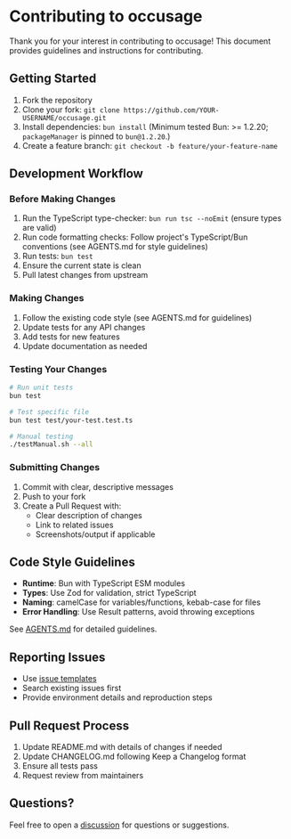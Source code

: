 # Contributing to occusage

Thank you for your interest in contributing to occusage! This document provides guidelines and instructions for contributing.

## Getting Started

1. Fork the repository
2. Clone your fork: `git clone https://github.com/YOUR-USERNAME/occusage.git`
3. Install dependencies: `bun install` (Minimum tested Bun: >= 1.2.20; `packageManager` is pinned to `bun@1.2.20`.)
4. Create a feature branch: `git checkout -b feature/your-feature-name`

## Development Workflow

### Before Making Changes

1. Run the TypeScript type-checker: `bun run tsc --noEmit` (ensure types are valid)
2. Run code formatting checks: Follow project's TypeScript/Bun conventions (see AGENTS.md for style guidelines)
3. Run tests: `bun test`
4. Ensure the current state is clean
5. Pull latest changes from upstream

### Making Changes

1. Follow the existing code style (see AGENTS.md for guidelines)
2. Update tests for any API changes
3. Add tests for new features
4. Update documentation as needed

### Testing Your Changes

```bash
# Run unit tests
bun test

# Test specific file
bun test test/your-test.test.ts

# Manual testing
./testManual.sh --all
```

### Submitting Changes

1. Commit with clear, descriptive messages
2. Push to your fork
3. Create a Pull Request with:
   - Clear description of changes
   - Link to related issues
   - Screenshots/output if applicable

## Code Style Guidelines

- **Runtime**: Bun with TypeScript ESM modules
- **Types**: Use Zod for validation, strict TypeScript
- **Naming**: camelCase for variables/functions, kebab-case for files
- **Error Handling**: Use Result patterns, avoid throwing exceptions

See [AGENTS.md](AGENTS.md) for detailed guidelines.

## Reporting Issues

- Use [issue templates](https://github.com/VatsalSy/occusage/issues/new/choose)
- Search existing issues first
- Provide environment details and reproduction steps

## Pull Request Process

1. Update README.md with details of changes if needed
2. Update CHANGELOG.md following Keep a Changelog format
3. Ensure all tests pass
4. Request review from maintainers

## Questions?

Feel free to open a [discussion](https://github.com/VatsalSy/occusage/discussions) for questions or suggestions.
